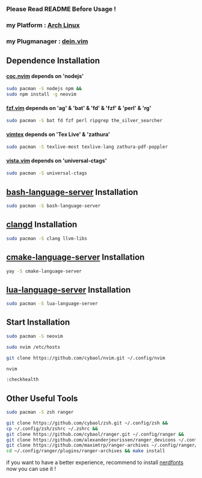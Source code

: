 ### Please Read README Before Usage !

### my Platform : [Arch Linux](https://www.archlinux.org)

### my Plugmanager : [dein.vim](https://github.com/Shougo/dein.vim)

## Dependence Installation

#### [coc.nvim](https://github.com/neoclide/coc.nvim) depends on 'nodejs'

```bash
sudo pacman -S nodejs npm &&
sudo npm install -g neovim
```

#### [fzf.vim](https://github.com/junegunn/fzf.vim) depends on 'ag' & 'bat' & 'fd' & 'fzf' & 'perl' & 'rg'

```bash
sudo pacman -S bat fd fzf perl ripgrep the_silver_searcher
```

#### [vimtex](https://github.com/lervag/vimtex) depends on 'Tex Live' & 'zathura'

```bash
sudo pacman -S texlive-most texlive-lang zathura-pdf-poppler
```

#### [vista.vim](https://github.com/liuchengxu/vista.vim) depends on 'universal-ctags'

```bash
sudo pacman -S universal-ctags
```

## [bash-language-server](https://github.com/bash-lsp/bash-language-server) Installation

```bash
sudo pacman -S bash-language-server
```

## [clangd](https://clangd.llvm.org/installation.html) Installation

```bash
sudo pacman -S clang llvm-libs
```

## [cmake-language-server](https://github.com/regen100/cmake-language-server) Installation
```bash
yay -S cmake-language-server
```

## [lua-language-server](https://github.com/sumneko/lua-language-server) Installation

```bash
sudo pacman -S lua-language-server
```

## Start Installation

```bash
sudo pacman -S neovim

sudo nvim /etc/hosts

git clone https://github.com/cybaol/nvim.git ~/.config/nvim

nvim

:checkhealth
```

## Other Useful Tools

```bash
sudo pacman -S zsh ranger

git clone https://github.com/cybaol/zsh.git ~/.config/zsh &&
cp ~/.config/zsh/zshrc ~/.zshrc &&
git clone https://github.com/cybaol/ranger.git ~/.config/ranger &&
git clone https://github.com/alexanderjeurissen/ranger_devicons ~/.config/ranger/plugins/ranger_devicons &&
git clone https://github.com/maximtrp/ranger-archives ~/.config/ranger/plugins/ranger-archives &&
cd ~/.config/ranger/plugins/ranger-archives && make install
```

if you want to have a better experience, recommend to install [nerdfonts](https://www.nerdfonts.com)<br>
now you can use it !
